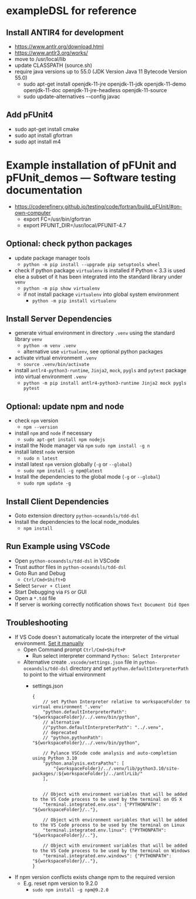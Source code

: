 # exampleDSL for reference

## Install ANTlR4 for development
- https://www.antlr.org/download.html
- https://www.antlr3.org/works/
- move to /usr/local/lib
- update CLASSPATH (source.sh)
- require java versions up to 55.0 (JDK Version Java 11 Bytecode Version 55.0)
    - sudo apt-get install openjdk-11-jre openjdk-11-jdk openjdk-11-demo openjdk-11-doc openjdk-11-jre-headless openjdk-11-source
    - sudo update-alternatives --config javac

## Add pFUnit4
- sudo apt-get install cmake
- sudo apt install gfortran
- sudo apt install m4
# Example installation of pFUnit and pFUnit_demos — Software testing documentation
- https://coderefinery.github.io/testing/code/fortran/build_pFUnit/#on-own-computer
     - export FC=/usr/bin/gfortran
     - export PFUNIT_DIR=/usr/local/PFUNIT-4.7

## Optional: check python packages

- update package manager tools
    - `python -m pip install --upgrade pip setuptools wheel`
- check if python package `virtualenv` is installed if Python < 3.3 is used else a subset of it has been integrated into the standard library under `venv`
    - `python -m pip show virtualenv`
    - if not install package `virtualenv` into global system environment
        - `python -m pip install virtualenv`

## Install Server Dependencies

- generate virtual environment in directory `.venv` using the standard library `venv`
    - `python -m venv .venv`
    - alternative use `virtualenv`, see optional python packages
- activate virtual environment `.venv`
    - `source .venv/bin/activate`
- install `antlr4-python3-runtime`, `Jinja2`, `mock`, `pygls` and `pytest` package into virtual environment `.venv`
    - `python -m pip install antlr4-python3-runtime Jinja2 mock pygls pytest`

## Optional: update npm and node

- check `npm` version
    - `npm --version`
- install `npm` and `node` if necessary 
    - `sudo apt-get install npm nodejs`
- install the Node manager via `npm`
    `sudo npm install -g n`
- install latest `node` version
    - `sudo n latest`
- install latest `npm` version globally (`-g` or `--global`)
    - `sudo npm install -g npm@latest`
- Install the dependencies to the global mode (`-g` or `--global`)
    - `sudo npm update -g`

## Install Client Dependencies

- Goto extension directory `python-oceandsls/tdd-dsl`
- Install the dependencies to the local node_modules
    - `npm install`

## Run Example using VSCode

- Open `python-oceandsls/tdd-dsl` in VSCode
- Trust author files in `python-oceandsls/tdd-dsl`
- Goto Run and Debug
    - `Ctrl/Cmd+Shift+D`
- Select `Server + Client`
- Start Debugging via `F5` or GUI
- Open a `*.tdd` file
- If server is working correctly notification shows `Text Document Did Open`

## Troubleshooting

- If VS Code doesn`t automatically locate the interpreter of the virtual environment. [Set it manually](https://code.visualstudio.com/docs/python/environments#_manually-specify-an-interpreter)
    - Open Command prompt
      `Ctrl/Cmd+Shift+P`
        - Run select interpreter command
          `Python: Select Interpreter`
    - Alternative create `.vscode/settings.json` file in `python-oceandsls/tdd-dsl` directory and set `python.defaultInterpreterPath` to point to the virtual environment
        - settings.json

              {
                  // set Python Interpreter relative to workspaceFolder to virtual environment '.venv'
                  "python.defaultInterpreterPath": "${workspaceFolder}/../.venv/bin/python",
                  // alternative
                  //"python.defaultInterpreterPath": "../.venv",
                  // deprecated
                  // "python.pythonPath": "${workspaceFolder}/../.venv/bin/python",

                  // Pylance VSCode code analysis and auto-completion using Python 3.10
                  "python.analysis.extraPaths": [
                      "{workspaceFolder}/../.venv/lib/python3.10/site-packages/:${workspaceFolder}/../antlrLib/"
                  ],


                  // Object with environment variables that will be added to the VS Code process to be used by the terminal on OS X
                  "terminal.integrated.env.osx": {"PYTHONPATH": "${workspaceFolder}/.."},

                  // Object with environment variables that will be added to the VS Code process to be used by the terminal on Linux
                  "terminal.integrated.env.linux": {"PYTHONPATH": "${workspaceFolder}/.."},

                  // Object with environment variables that will be added to the VS Code process to be used by the terminal on Windows
                  "terminal.integrated.env.windows": {"PYTHONPATH": "${workspaceFolder}/.."},
              }

- If npm version conflicts exists change npm to the required version
    - E.g. reset npm version to 9.2.0
        - `sudo npm install -g npm@9.2.0`